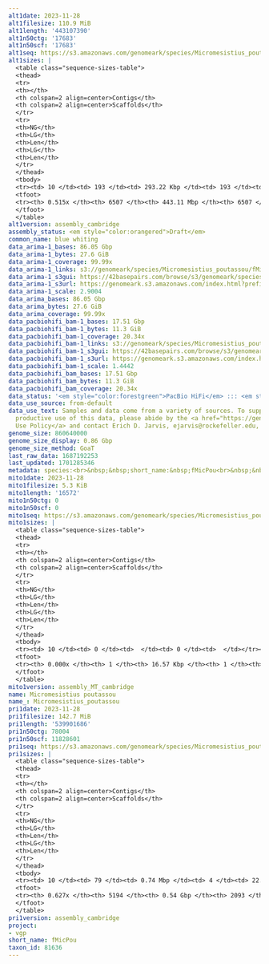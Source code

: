 ```yaml
---
alt1date: 2023-11-28
alt1filesize: 110.9 MiB
alt1length: '443107390'
alt1n50ctg: '17683'
alt1n50scf: '17683'
alt1seq: https://s3.amazonaws.com/genomeark/species/Micromesistius_poutassou/fMicPou1/assembly_cambridge/fMicPou1.alt.asm.20231128.fasta.gz
alt1sizes: |
  <table class="sequence-sizes-table">
  <thead>
  <tr>
  <th></th>
  <th colspan=2 align=center>Contigs</th>
  <th colspan=2 align=center>Scaffolds</th>
  </tr>
  <tr>
  <th>NG</th>
  <th>LG</th>
  <th>Len</th>
  <th>LG</th>
  <th>Len</th>
  </tr>
  </thead>
  <tbody>
  <tr><td> 10 </td><td> 193 </td><td> 293.22 Kbp </td><td> 193 </td><td> 293.22 Kbp </td></tr><tr><td> 20 </td><td> 602 </td><td> 162.07 Kbp </td><td> 602 </td><td> 162.07 Kbp </td></tr><tr><td> 30 </td><td> 1303 </td><td> 94.03 Kbp </td><td> 1303 </td><td> 94.03 Kbp </td></tr><tr><td> 40 </td><td> 2605 </td><td> 47.55 Kbp </td><td> 2605 </td><td> 47.55 Kbp </td></tr><tr style="background-color:#cccccc;"><td> 50 </td><td> 5486 </td><td> 17.68 Kbp </td><td> 5486 </td><td> 17.68 Kbp </td></tr><tr><td> 60 </td><td> 0 </td><td>  </td><td> 0 </td><td>  </td></tr><tr><td> 70 </td><td> 0 </td><td>  </td><td> 0 </td><td>  </td></tr><tr><td> 80 </td><td> 0 </td><td>  </td><td> 0 </td><td>  </td></tr><tr><td> 90 </td><td> 0 </td><td>  </td><td> 0 </td><td>  </td></tr><tr><td> 100 </td><td> 0 </td><td>  </td><td> 0 </td><td>  </td></tr></tbody>
  <tfoot>
  <tr><th> 0.515x </th><th> 6507 </th><th> 443.11 Mbp </th><th> 6507 </th><th> 443.11 Mbp </th></tr>
  </tfoot>
  </table>
alt1version: assembly_cambridge
assembly_status: <em style="color:orangered">Draft</em>
common_name: blue whiting
data_arima-1_bases: 86.05 Gbp
data_arima-1_bytes: 27.6 GiB
data_arima-1_coverage: 99.99x
data_arima-1_links: s3://genomeark/species/Micromesistius_poutassou/fMicPou1/genomic_data/arima/<br>
data_arima-1_s3gui: https://42basepairs.com/browse/s3/genomeark/species/Micromesistius_poutassou/fMicPou1/genomic_data/arima/
data_arima-1_s3url: https://genomeark.s3.amazonaws.com/index.html?prefix=species/Micromesistius_poutassou/fMicPou1/genomic_data/arima/
data_arima-1_scale: 2.9004
data_arima_bases: 86.05 Gbp
data_arima_bytes: 27.6 GiB
data_arima_coverage: 99.99x
data_pacbiohifi_bam-1_bases: 17.51 Gbp
data_pacbiohifi_bam-1_bytes: 11.3 GiB
data_pacbiohifi_bam-1_coverage: 20.34x
data_pacbiohifi_bam-1_links: s3://genomeark/species/Micromesistius_poutassou/fMicPou1/genomic_data/pacbio_hifi/<br>
data_pacbiohifi_bam-1_s3gui: https://42basepairs.com/browse/s3/genomeark/species/Micromesistius_poutassou/fMicPou1/genomic_data/pacbio_hifi/
data_pacbiohifi_bam-1_s3url: https://genomeark.s3.amazonaws.com/index.html?prefix=species/Micromesistius_poutassou/fMicPou1/genomic_data/pacbio_hifi/
data_pacbiohifi_bam-1_scale: 1.4442
data_pacbiohifi_bam_bases: 17.51 Gbp
data_pacbiohifi_bam_bytes: 11.3 GiB
data_pacbiohifi_bam_coverage: 20.34x
data_status: '<em style="color:forestgreen">PacBio HiFi</em> ::: <em style="color:forestgreen">Arima</em>'
data_use_source: from-default
data_use_text: Samples and data come from a variety of sources. To support fair and
  productive use of this data, please abide by the <a href="https://genome10k.soe.ucsc.edu/data-use-policies/">Data
  Use Policy</a> and contact Erich D. Jarvis, ejarvis@rockefeller.edu, with any questions.
genome_size: 860640000
genome_size_display: 0.86 Gbp
genome_size_method: GoaT
last_raw_data: 1687192253
last_updated: 1701285346
metadata: species:<br>&nbsp;&nbsp;short_name:&nbsp;fMicPou<br>&nbsp;&nbsp;name:&nbsp;Micromesistius&nbsp;poutassou<br>&nbsp;&nbsp;taxon_id:&nbsp;81636<br>&nbsp;&nbsp;common_name:&nbsp;blue&nbsp;whiting<br>&nbsp;&nbsp;order:<br>&nbsp;&nbsp;&nbsp;&nbsp;name:&nbsp;Gadiformes<br>&nbsp;&nbsp;family:<br>&nbsp;&nbsp;&nbsp;&nbsp;name:&nbsp;Gadidae<br>&nbsp;&nbsp;individuals:<br>&nbsp;&nbsp;&nbsp;&nbsp;-&nbsp;short_name:&nbsp;fMicPou1<br>&nbsp;&nbsp;&nbsp;&nbsp;&nbsp;&nbsp;biosample_id:&nbsp;SAMEA111457552<br>&nbsp;&nbsp;&nbsp;&nbsp;&nbsp;&nbsp;sex:&nbsp;female<br>&nbsp;&nbsp;genome_size:&nbsp;860640000<br>&nbsp;&nbsp;genome_size_method:&nbsp;GoaT<br>&nbsp;&nbsp;project:&nbsp;[&nbsp;vgp&nbsp;]<br>
mito1date: 2023-11-28
mito1filesize: 5.3 KiB
mito1length: '16572'
mito1n50ctg: 0
mito1n50scf: 0
mito1seq: https://s3.amazonaws.com/genomeark/species/Micromesistius_poutassou/fMicPou1/assembly_MT_cambridge/fMicPou1.MT.20231128.fasta.gz
mito1sizes: |
  <table class="sequence-sizes-table">
  <thead>
  <tr>
  <th></th>
  <th colspan=2 align=center>Contigs</th>
  <th colspan=2 align=center>Scaffolds</th>
  </tr>
  <tr>
  <th>NG</th>
  <th>LG</th>
  <th>Len</th>
  <th>LG</th>
  <th>Len</th>
  </tr>
  </thead>
  <tbody>
  <tr><td> 10 </td><td> 0 </td><td>  </td><td> 0 </td><td>  </td></tr><tr><td> 20 </td><td> 0 </td><td>  </td><td> 0 </td><td>  </td></tr><tr><td> 30 </td><td> 0 </td><td>  </td><td> 0 </td><td>  </td></tr><tr><td> 40 </td><td> 0 </td><td>  </td><td> 0 </td><td>  </td></tr><tr style="background-color:#cccccc;"><td> 50 </td><td> 0 </td><td style="background-color:#ff8888;">  </td><td> 0 </td><td style="background-color:#ff8888;">  </td></tr><tr><td> 60 </td><td> 0 </td><td>  </td><td> 0 </td><td>  </td></tr><tr><td> 70 </td><td> 0 </td><td>  </td><td> 0 </td><td>  </td></tr><tr><td> 80 </td><td> 0 </td><td>  </td><td> 0 </td><td>  </td></tr><tr><td> 90 </td><td> 0 </td><td>  </td><td> 0 </td><td>  </td></tr><tr><td> 100 </td><td> 0 </td><td>  </td><td> 0 </td><td>  </td></tr></tbody>
  <tfoot>
  <tr><th> 0.000x </th><th> 1 </th><th> 16.57 Kbp </th><th> 1 </th><th> 16.57 Kbp </th></tr>
  </tfoot>
  </table>
mito1version: assembly_MT_cambridge
name: Micromesistius poutassou
name_: Micromesistius_poutassou
pri1date: 2023-11-28
pri1filesize: 142.7 MiB
pri1length: '539901686'
pri1n50ctg: 78004
pri1n50scf: 11828601
pri1seq: https://s3.amazonaws.com/genomeark/species/Micromesistius_poutassou/fMicPou1/assembly_cambridge/fMicPou1.pri.asm.20231128.fasta.gz
pri1sizes: |
  <table class="sequence-sizes-table">
  <thead>
  <tr>
  <th></th>
  <th colspan=2 align=center>Contigs</th>
  <th colspan=2 align=center>Scaffolds</th>
  </tr>
  <tr>
  <th>NG</th>
  <th>LG</th>
  <th>Len</th>
  <th>LG</th>
  <th>Len</th>
  </tr>
  </thead>
  <tbody>
  <tr><td> 10 </td><td> 79 </td><td> 0.74 Mbp </td><td> 4 </td><td> 22.66 Mbp </td></tr><tr><td> 20 </td><td> 233 </td><td> 440.93 Kbp </td><td> 8 </td><td> 20.68 Mbp </td></tr><tr><td> 30 </td><td> 486 </td><td> 269.51 Kbp </td><td> 12 </td><td> 19.48 Mbp </td></tr><tr><td> 40 </td><td> 909 </td><td> 156.95 Kbp </td><td> 17 </td><td> 16.05 Mbp </td></tr><tr style="background-color:#cccccc;"><td> 50 </td><td> 1685 </td><td style="background-color:#ff8888;"> 78.00 Kbp </td><td> 23 </td><td style="background-color:#88ff88;"> 11.83 Mbp </td></tr><tr><td> 60 </td><td> 3638 </td><td> 24.20 Kbp </td><td> 561 </td><td> 32.81 Kbp </td></tr><tr><td> 70 </td><td> 0 </td><td>  </td><td> 0 </td><td>  </td></tr><tr><td> 80 </td><td> 0 </td><td>  </td><td> 0 </td><td>  </td></tr><tr><td> 90 </td><td> 0 </td><td>  </td><td> 0 </td><td>  </td></tr><tr><td> 100 </td><td> 0 </td><td>  </td><td> 0 </td><td>  </td></tr></tbody>
  <tfoot>
  <tr><th> 0.627x </th><th> 5194 </th><th> 0.54 Gbp </th><th> 2093 </th><th> 0.54 Gbp </th></tr>
  </tfoot>
  </table>
pri1version: assembly_cambridge
project:
- vgp
short_name: fMicPou
taxon_id: 81636
---
```

